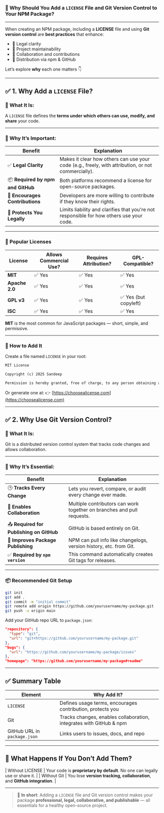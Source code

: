 ### 📄 Why Should You Add a `LICENSE` File and Git Version Control to Your NPM Package?

---

When creating an NPM package, including a **LICENSE** file and using **Git version control** are **best practices** that enhance:

* 📜 Legal clarity
* 🔧 Project maintainability
* 🤝 Collaboration and contributions
* 🚀 Distribution via npm & GitHub

Let’s explore **why** each one matters 👇

---

## ✅ 1. Why Add a `LICENSE` File?

### 🧠 What It Is:

A `LICENSE` file defines the **terms under which others can use, modify, and share** your code.

---

### 📌 Why It’s Important:

| Benefit                           | Explanation                                                                                        |
| --------------------------------- | -------------------------------------------------------------------------------------------------- |
| ✅ **Legal Clarity**               | Makes it clear how others can use your code (e.g., freely, with attribution, or not commercially). |
| 📦 **Required by npm and GitHub** | Both platforms recommend a license for open-source packages.                                       |
| 👥 **Encourages Contributions**   | Developers are more willing to contribute if they know their rights.                               |
| 🔐 **Protects You Legally**       | Limits liability and clarifies that you're not responsible for how others use your code.           |

---

### 📝 Popular Licenses

| License        | Allows Commercial Use? | Requires Attribution? | GPL-Compatible?      |
| -------------- | ---------------------- | --------------------- | -------------------- |
| **MIT**        | ✅ Yes                  | ✅ Yes                 | ✅ Yes                |
| **Apache 2.0** | ✅ Yes                  | ✅ Yes                 | ✅ Yes                |
| **GPL v3**     | ✅ Yes                  | ✅ Yes                 | ✅ Yes (but copyleft) |
| **ISC**        | ✅ Yes                  | ✅ Yes                 | ✅ Yes                |

**MIT** is the most common for JavaScript packages — short, simple, and permissive.

---

### 📂 How to Add It

Create a file named `LICENSE` in your root:

```txt
MIT License

Copyright (c) 2025 Sandeep

Permission is hereby granted, free of charge, to any person obtaining a copy...
```

Or generate one at:
👉 [https://choosealicense.com](https://choosealicense.com)

---

## ✅ 2. Why Use Git Version Control?

### 🧠 What It Is:

Git is a distributed version control system that tracks code changes and allows collaboration.

---

### 📌 Why It’s Essential:

| Benefit                                  | Explanation                                                            |
| ---------------------------------------- | ---------------------------------------------------------------------- |
| 🕒 **Tracks Every Change**               | Lets you revert, compare, or audit every change ever made.             |
| 👥 **Enables Collaboration**             | Multiple contributors can work together on branches and pull requests. |
| 📤 **Required for Publishing on GitHub** | GitHub is based entirely on Git.                                       |
| 🚀 **Improves Package Publishing**       | NPM can pull info like changelogs, version history, etc. from Git.     |
| ✅ **Required by `npm version`**          | This command automatically creates Git tags for releases.              |

---

### 📦 Recommended Git Setup

```bash
git init
git add .
git commit -m "initial commit"
git remote add origin https://github.com/yourusername/my-package.git
git push -u origin main
```

Add your GitHub repo URL to `package.json`:

```json
"repository": {
  "type": "git",
  "url": "git+https://github.com/yourusername/my-package.git"
},
"bugs": {
  "url": "https://github.com/yourusername/my-package/issues"
},
"homepage": "https://github.com/yourusername/my-package#readme"
```

---

## ✅ Summary Table

| Element                      | Why Add It?                                                         |
| ---------------------------- | ------------------------------------------------------------------- |
| `LICENSE`                    | Defines usage terms, encourages contribution, protects you          |
| Git                          | Tracks changes, enables collaboration, integrates with GitHub & npm |
| GitHub URL in `package.json` | Links users to issues, docs, and repo                               |

---

## 🚨 What Happens If You Don’t Add Them?

\| Without LICENSE | Your code is **proprietary by default**. No one can legally use or share it. |
\| Without Git     | You lose **version tracking, collaboration**, and **GitHub integration**. |

---

> 🧠 **In short**:
> Adding a `LICENSE` file and Git version control makes your package **professional, legal, collaborative, and publishable** — all essentials for a healthy open-source project.

